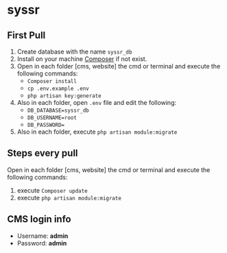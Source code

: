 # syssr

## First Pull
 1. Create database with the name `syssr_db`
 2. Install on your machine [Composer](https://getcomposer.org/) if not exist.
 3. Open in each folder [cms, website] the cmd or terminal and execute the following commands:
    - `Composer install`
    - `cp .env.example .env`
    - `php artisan key:generate`
 4. Also in each folder, open `.env` file and edit the following: 
 	- `DB_DATABASE=syssr_db`
	- `DB_USERNAME=root`
	- `DB_PASSWORD=`
 5. Also in each folder, execute `php artisan module:migrate`

## Steps every pull
Open in each folder [cms, website] the cmd or terminal and execute the following commands:
 1. execute `Composer update`
 2. execute `php artisan module:migrate`

## CMS login info
 - Username: **admin**
 - Password: **admin**
